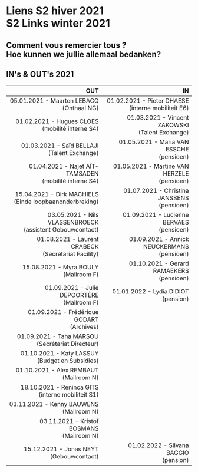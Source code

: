 <link rel="stylesheet" href="S2.css">

# Liens S2 hiver 2021<br>S2 Links winter 2021

## Comment vous remercier tous ?<br>Hoe kunnen we jullie allemaal bedanken?

## IN's & OUT's 2021

| OUT | IN |
| ---: | ---: |
| 05.01.2021 - Maarten LEBACQ<br>(Onthaal NG) | 01.02.2021 - Pieter DHAESE<br>(interne mobiliteit E6) |
| 01.02.2021 - Hugues CLOES<br>(mobilité interne S4) | 01.03.2021 - Vincent ZAKOWSKI<br>(Talent Exchange) |
| 01.03.2021 - Saïd BELLAJI<br>(Talent Exchange) | 01.05.2021 - Maria VAN ESSCHE<br>(pensioen) |
| 01.04.2021 - Najet A&Iuml;T-TAMSADEN<br>(mobilité interne S4) | 01.05.2021 - Martine VAN HERZELE<br>(pensioen) |
| 15.04.2021 - Dirk MACHIELS<br>(Einde loopbaanonderbreking) | 01.07.2021 - Christina JANSSENS<br>(pensioen) |
| 03.05.2021 - Nils VLASSENBROECK<br>(assistent Gebouwcontact) | 01.09.2021 - Lucienne BERVAES<br>(pensioen) |
| 01.08.2021 - Laurent CRABECK<br>(Secrétariat Facility) | 01.09.2021 - Annick NEUCKERMANS<br>(pensioen) |
| 15.08.2021 - Myra BOULY<br>(Mailroom F) | 01.10.2021 - Gerard RAMAEKERS<br>(pensioen) |
| 01.09.2021 - Julie DEPOORT&Egrave;RE<br>(Mailroom F) | 01.01.2022 - Lydia DIDIOT<br>(pension) |
| 01.09.2021 - Frédérique GODART<br>(Archives) | &nbsp; |
| 01.09.2021 - Taha MARSOU<br>(Secrétariat Directeur) | &nbsp; |
| 01.10.2021 - Katy LASSUY<br>(Budget en Subsidies) | &nbsp; |
| 01.10.2021 - Alex REMBAUT<br>(Mailroom N) | &nbsp; |
| 18.10.2021 - Reninca GITS<br>(interne mobiliteit S1) | &nbsp; |
| 03.11.2021 - Kenny BAUWENS<br>(Mailroom N) | &nbsp; |
| 03.11.2021 - Kristof BOSMANS<br>(Mailroom N) | &nbsp; |
| 15.12.2021 - Jonas NEYT<br>(Gebouwcontact) | 01.02.2022 - Silvana BAGGIO<br>(pension) |






